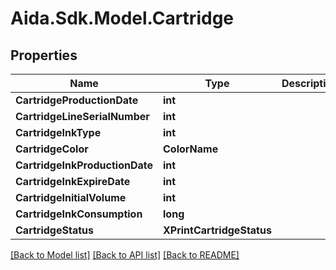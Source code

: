 # Aida.Sdk.Model.Cartridge

## Properties

Name | Type | Description | Notes
------------ | ------------- | ------------- | -------------
**CartridgeProductionDate** | **int** |  | [optional] 
**CartridgeLineSerialNumber** | **int** |  | [optional] 
**CartridgeInkType** | **int** |  | [optional] 
**CartridgeColor** | **ColorName** |  | [optional] 
**CartridgeInkProductionDate** | **int** |  | [optional] 
**CartridgeInkExpireDate** | **int** |  | [optional] 
**CartridgeInitialVolume** | **int** |  | [optional] 
**CartridgeInkConsumption** | **long** |  | [optional] 
**CartridgeStatus** | **XPrintCartridgeStatus** |  | [optional] 

[[Back to Model list]](../README.md#documentation-for-models) [[Back to API list]](../README.md#documentation-for-api-endpoints) [[Back to README]](../README.md)

